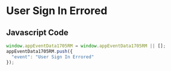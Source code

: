 # User Sign In Errored

## Javascript Code
```js
window.appEventData1705RM = window.appEventData1705RM || [];
appEventData1705RM.push({
  "event": "User Sign In Errored"
});
```




